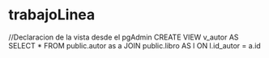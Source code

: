 # trabajoLinea

//Declaracion de la vista desde el pgAdmin
CREATE VIEW v_autor 
AS
SELECT *
	FROM public.autor as a
		 JOIN public.libro AS l
		 ON l.id_autor = a.id